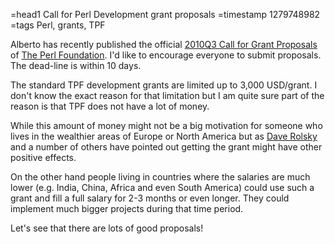 =head1 Call for Perl Development grant proposals
=timestamp 1279748982
=tags Perl, grants, TPF

Alberto has recently published the official 
<a href="http://news.perlfoundation.org/2010/07/2010q3-call-for-grant-proposal.html">2010Q3 Call for Grant Proposals</a>
of <a href="http://www.perlfoundation.org/">The Perl Foundation</a>. I'd like to encourage everyone to submit proposals.
The dead-line is within 10 days.

The standard TPF development grants are limited up to 3,000 USD/grant.
I don't know the exact reason for that limitation but I am quite sure part of the 
reason is that TPF does not have a lot of money.

While this amount of money might not be a big motivation for someone who
lives in the wealthier areas of Europe or North America but as 
<a href="http://blog.urth.org/2010/07/do-tpf-grants-de-motivate.html">Dave Rolsky</a> 
and a number of others have pointed out getting the grant might have other positive effects.

On the other hand people living in countries where the salaries are much lower 
(e.g. India, China, Africa and even South America) could use such a grant and fill a full salary for
2-3 months or even longer. They could implement much bigger projects during that time period.

Let's see that there are lots of good proposals!

